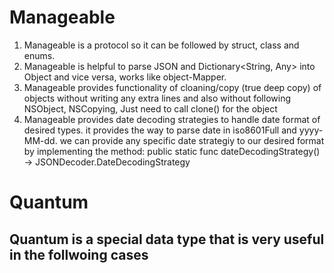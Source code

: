 # Manageable
 1. Manageable is a protocol so it can be followed by struct, class and enums.
 2. Manageable is helpful to parse JSON and Dictionary<String, Any> into Object and vice versa, works like object-Mapper.
 3. Manageable provides functionality of cloaning/copy (true deep copy) of objects without writing any extra lines and also without following NSObject, NSCopying, Just need to call clone() for the object
 4. Manageable provides date decoding strategies to handle date format of desired types. it provides the way to parse date in iso8601Full and yyyy-MM-dd. we can provide any specific date strategiy to our desired format by implementing the method:
     public static func dateDecodingStrategy() -> JSONDecoder.DateDecodingStrategy

# Quantum
## Quantum is a special data type that is very useful in the follwoing cases


